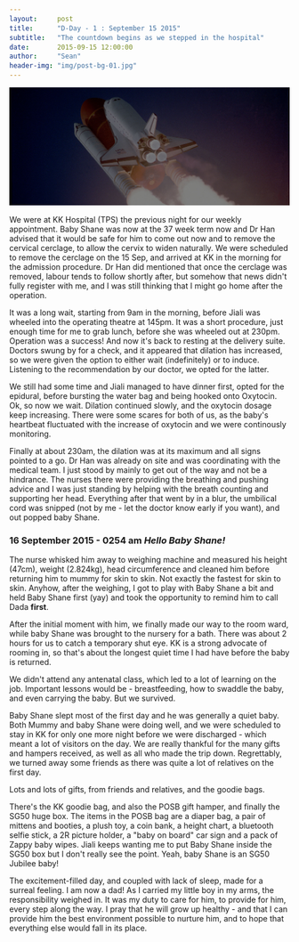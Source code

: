 ```yaml
---
layout:     post
title:      "D-Day - 1 : September 15 2015"
subtitle:   "The countdown begins as we stepped in the hospital"
date:       2015-09-15 12:00:00
author:     "Sean"
header-img: "img/post-bg-01.jpg"
---
```


![header](../img/post-bg-01.jpg)

We were at KK Hospital (TPS) the previous night for our weekly appointment. Baby Shane was now at the 37 week term now and Dr Han advised that it would be safe for him to come out now and to remove the cervical cerclage, to allow the cervix to widen naturally. We were scheduled to remove the cerclage on the 15 Sep, and arrived at KK in the morning for the admission procedure. Dr Han did mentioned that once the cerclage was removed, labour tends to follow shortly after, but somehow that news didn't fully register with me, and I was still thinking that I might go home after the operation.

It was a long wait, starting from 9am in the morning, before Jiali was wheeled into the operating theatre at 145pm. It was a short procedure, just enough time for me to grab lunch, before she was wheeled out at 230pm. Operation was a success! And now it's back to resting at the delivery suite. Doctors swung by for a check, and it appeared that dilation has increased, so we were given the option to either wait (indefinitely) or to induce. Listening to the recommendation by our doctor, we opted for the latter.

We still had some time and Jiali managed to have dinner first, opted for the epidural, before bursting the water bag and being hooked onto Oxytocin. Ok, so now we wait. Dilation continued slowly, and the oxytocin dosage keep increasing. There were some scares for both of us, as the baby's heartbeat fluctuated with the increase of oxytocin and we were continously monitoring.

Finally at about 230am, the dilation was at its maximum and all signs pointed to a go. Dr Han was already on site and was coordinating with the medical team. I just stood by mainly to get out of the way and not be a hindrance. The nurses there were providing the breathing and pushing advice and I was just standing by helping with the breath counting and supporting her head. Everything after that went by in a blur, the umbilical cord was snipped (not by me - let the doctor know early if you want), and out popped baby Shane.

### 16 September 2015 - 0254 am _Hello Baby Shane!_

The nurse whisked him away to weighing machine and measured his height (47cm), weight (2.824kg), head circumference and cleaned him before returning him to mummy for skin to skin. Not exactly the fastest for skin to skin. Anyhow, after the weighing, I got to play with Baby Shane a bit and held Baby Shane first (yay) and took the opportunity to remind him to call Dada **first**.

After the initial moment with him, we finally made our way to the room ward, while baby Shane was brought to the nursery for a bath. There was about 2 hours for us to catch a temporary shut eye. KK is a strong advocate of rooming in, so that's about the longest quiet time I had have before the baby is returned.

We didn't attend any antenatal class, which led to a lot of learning on the job. Important lessons would be - breastfeeding, how to swaddle the baby, and even carrying the baby. But we survived.

Baby Shane slept most of the first day and he was generally a quiet baby. Both Mummy and baby Shane were doing well, and we were scheduled to stay in KK for only one more night before we were discharged - which meant a lot of visitors on the day. We are really thankful for the many gifts and hampers received, as well as all who made the trip down. Regrettably, we turned away some friends as there was quite a lot of relatives on the first day.

Lots and lots of gifts, from friends and relatives, and the goodie bags.

There's the KK goodie bag, and also the POSB gift hamper, and finally the SG50 huge box. The items in the POSB bag are a diaper bag, a pair of mittens and booties, a plush toy, a coin bank, a height chart, a bluetooth selfie stick, a 2R picture holder, a "baby on board" car sign and a pack of Zappy baby wipes. Jiali keeps wanting me to put Baby Shane inside the SG50 box but I don't really see the point. Yeah, baby Shane is an SG50 Jubilee baby!

The excitement-filled day, and coupled with lack of sleep, made for a surreal feeling. I am now a dad! As I carried my little boy in my arms, the responsibility weighed in. It was my duty to care for him, to provide for him, every step along the way. I pray that he will grow up healthy - and that I can provide him the best environment possible to nurture him, and to hope that everything else would fall in its place. 
